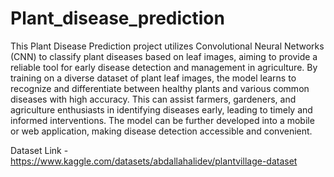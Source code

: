 # Plant_disease_prediction

This Plant Disease Prediction project utilizes Convolutional Neural Networks (CNN) to classify plant diseases based on leaf images, aiming to provide a reliable tool for early disease detection and management in agriculture. By training on a diverse dataset of plant leaf images, the model learns to recognize and differentiate between healthy plants and various common diseases with high accuracy. This can assist farmers, gardeners, and agriculture enthusiasts in identifying diseases early, leading to timely and informed interventions. The model can be further developed into a mobile or web application, making disease detection accessible and convenient.

Dataset Link - https://www.kaggle.com/datasets/abdallahalidev/plantvillage-dataset
